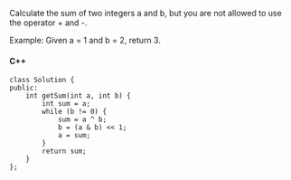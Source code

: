 Calculate the sum of two integers a and b, but you are not allowed to use the operator + and -.

Example:
Given a = 1 and b = 2, return 3.

#### C++

```
class Solution {
public:
    int getSum(int a, int b) {
        int sum = a;
        while (b != 0) {
            sum = a ^ b;
            b = (a & b) << 1;
            a = sum;
        }
        return sum;
    }
};
```
